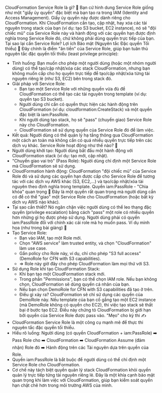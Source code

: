 
CloudFormation Service Role là gì? 🤔
Bạn cứ hình dung Service Role giống như một "giấy ủy quyền" đặc biệt mà bạn tạo ra trong IAM (Identity and Access Management). Giấy ủy quyền này được dành riêng cho CloudFormation.
Khi CloudFormation cần tạo, cập nhật, hay xóa các tài nguyên trong stack của bạn (ví dụ: tạo S3 bucket, EC2 instance), nó sẽ "đội chiếc mũ" của Service Role này và hành động với các quyền hạn được định nghĩa trong Service Role đó, chứ không phải dùng quyền trực tiếp của bạn.
Tại sao lại cần Service Role? Lợi ích Bảo mật (Nguyên tắc Đặc quyền Tối thiểu) 🔐
Đây chính là điểm "ăn tiền" của Service Role, giúp bạn tuân thủ nguyên tắc đặc quyền tối thiểu (least privilege principle):
 * Tình huống: Bạn muốn cho phép một người dùng (hoặc một nhóm người dùng) có thể tạo/cập nhật/xóa các stack CloudFormation, nhưng bạn không muốn cấp cho họ quyền trực tiếp để tạo/cập nhật/xóa từng tài nguyên riêng lẻ (như S3, EC2) bên trong stack đó.
 * Giải pháp với Service Role:
   * Bạn tạo một Service Role với những quyền vừa đủ để CloudFormation có thể tạo các tài nguyên trong template (ví dụ: quyền tạo S3 bucket).
   * Người dùng chỉ cần có quyền thực hiện các hành động trên CloudFormation (ví dụ: cloudformation:CreateStack) và một quyền đặc biệt là iam:PassRole.
   * Khi người dùng tạo stack, họ sẽ "pass" (chuyển giao) Service Role này cho CloudFormation.
   * CloudFormation sẽ sử dụng quyền của Service Role đó để làm việc.
 * Kết quả: Người dùng có thể quản lý hạ tầng thông qua CloudFormation một cách an toàn mà không cần có quá nhiều quyền trực tiếp trên các dịch vụ khác.
Service Role hoạt động như thế nào? 🤝
 * Người dùng khởi tạo: Người dùng bắt đầu một hành động với CloudFormation stack (ví dụ: tạo mới, cập nhật).
 * "Chuyển giao vai trò" (Pass Role): Người dùng chỉ định một Service Role mà CloudFormation sẽ sử dụng.
 * CloudFormation hành động: CloudFormation "đội chiếc mũ" của Service Role đó và sử dụng các quyền hạn được cấp cho Service Role để tương tác với các dịch vụ AWS khác (S3, EC2,...) và tạo/cập nhật/xóa tài nguyên theo định nghĩa trong template.
Quyền iam:PassRole - "Chìa khóa" quan trọng 🔑
Đây là một quyền rất quan trọng mà người dùng cần có để có thể "giao" một Service Role cho CloudFormation (hoặc bất kỳ dịch vụ AWS nào khác).
 * Tại sao cần thiết? Nó ngăn chặn việc người dùng có thể leo thang đặc quyền (privilege escalation) bằng cách "pass" một role có nhiều quyền hơn những gì họ được phép sử dụng. Người dùng phải có quyền iam:PassRole đối với chính xác cái role mà họ muốn pass.
Ví dụ minh họa (như trong bài giảng) 🎨
 * Tạo Service Role:
   * Bạn vào IAM, tạo một Role mới.
   * Chọn "AWS service" làm trusted entity, và chọn "CloudFormation" làm use case.
   * Gắn policy cho Role này, ví dụ, chỉ cho phép "S3 full access" (DemoRole for CFN with S3 capabilities).
   * => Role này giờ đây cho phép CloudFormation làm mọi thứ với S3.
 * Sử dụng Role khi tạo CloudFormation Stack:
   * Khi bạn tạo một CloudFormation stack mới.
   * Trong phần "Permissions", bạn có thể chọn IAM role. Nếu bạn không chọn, CloudFormation sẽ dùng quyền cá nhân của bạn.
   * Nếu bạn chọn DemoRole for CFN with S3 capabilities đã tạo ở trên.
   * Điều gì xảy ra? CloudFormation sẽ chỉ sử dụng các quyền của DemoRole này. Nếu template của bạn cố gắng tạo một EC2 instance (mà DemoRole không có quyền cho EC2), thì việc tạo stack sẽ thất bại ở bước tạo EC2. Điều này chứng tỏ CloudFormation bị giới hạn bởi quyền của Service Role được pass vào.
"Mẹo" cho kỳ thi ✍️
 * CloudFormation Service Role là một công cụ mạnh mẽ để thực thi nguyên tắc đặc quyền tối thiểu.
 * Hiểu rõ luồng: Người dùng (có quyền CloudFormation + iam:PassRole) ➡️ Pass Role cho ➡️ CloudFormation ➡️ CloudFormation Assume (đảm nhận) Role đó ➡️ Hành động trên các Tài nguyên dựa trên quyền của Role.
 * Quyền iam:PassRole là bắt buộc để người dùng có thể chỉ định một Service Role cho CloudFormation.
 * Cơ chế này tách biệt quyền quản lý stack CloudFormation khỏi quyền quản lý trực tiếp từng tài nguyên riêng lẻ.
Đây là một khía cạnh bảo mật quan trọng khi làm việc với CloudFormation, giúp bạn kiểm soát quyền hạn chặt chẽ hơn trong môi trường AWS của mình. 